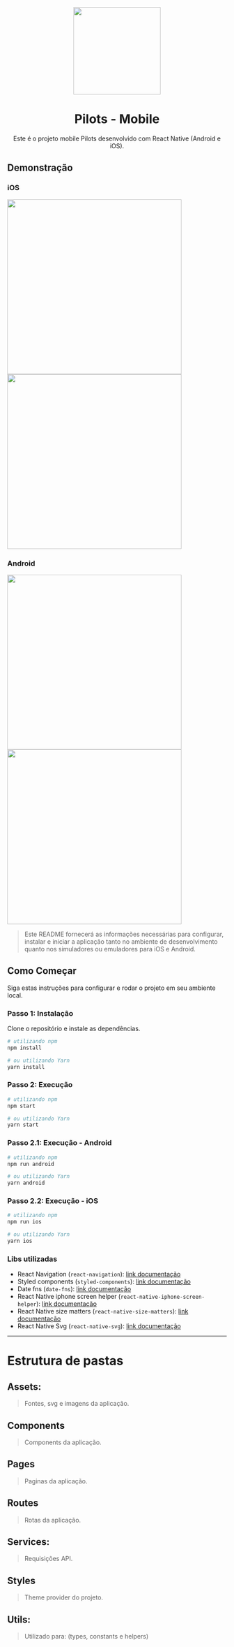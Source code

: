<div align="center">
  <img src="https://github.com/hiagopsilva/pilots/assets/47197695/9124b2f1-18e3-4136-b652-5be81e49cc18" width="200" height="200">
  <h1>Pilots - Mobile</h1>

  <span>Este é o projeto mobile Pilots desenvolvido com React Native (Android e iOS).</span>
</div>

## Demonstração

### iOS
<img width="400" src="https://github.com/hiagopsilva/pilots/assets/47197695/387d9b15-d87b-48e1-9a73-abed191f268f" >
<img width="400" src="https://github.com/hiagopsilva/pilots/assets/47197695/ea19f0ce-dc3a-4c41-9ddf-0cbd272d2000" >

### Android
<img width="400" src="https://github.com/hiagopsilva/pilots/assets/47197695/9fbdc0a8-ed6b-4ff3-a06a-11e6e4198293" >
<img width="400" src="https://github.com/hiagopsilva/pilots/assets/47197695/5aadae1f-7ecd-4103-abc7-43f70b21458c" >

> Este README fornecerá as informações necessárias para configurar, instalar e iniciar a aplicação tanto no ambiente de desenvolvimento quanto nos simuladores ou emuladores para iOS e Android.

## Como Começar

Siga estas instruções para configurar e rodar o projeto em seu ambiente local.

### Passo 1: Instalação

Clone o repositório e instale as dependências.

```bash
# utilizando npm
npm install

# ou utilizando Yarn
yarn install
```

### Passo 2: Execução 

```bash
# utilizando npm
npm start

# ou utilizando Yarn
yarn start
```

### Passo 2.1: Execução - Android

```bash
# utilizando npm
npm run android

# ou utilizando Yarn
yarn android
```

### Passo 2.2: Execução - iOS

```bash
# utilizando npm
npm run ios

# ou utilizando Yarn
yarn ios
```

### Libs utilizadas
- React Navigation (`react-navigation`): [link documentação](https://reactnavigation.org)
- Styled components (`styled-components`): [link documentação](https://styled-components.com)
- Date fns (`date-fns`): [link documentação](https://date-fns.org)
- React Native iphone screen helper (`react-native-iphone-screen-helper`): [link documentação](https://www.npmjs.com/package/react-native-iphone-screen-helper)
- React Native size matters (`react-native-size-matters`): [link documentação](https://github.com/nirsky/react-native-size-matters)
- React Native Svg (`react-native-svg`): [link documentação](https://www.npmjs.com/package/react-native-svg)

---

# Estrutura de pastas

## Assets:
>Fontes, svg e imagens da aplicação.

## Components
> Components da aplicação.

## Pages
> Paginas da aplicação.

## Routes
> Rotas da aplicação.

## Services:
> Requisições API.

## Styles
> Theme provider do projeto.

## Utils:
> Utilizado para: (types, constants e helpers)
